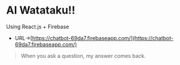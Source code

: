 # AI Watataku!!
Using React.js + Firebase

- URL->[https://chatbot-69da7.firebaseapp.com/](https://chatbot-69da7.firebaseapp.com/)

> When you ask a question, my answer comes back.


